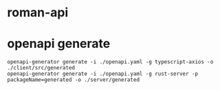 # roman-api

# openapi generate
```shell
openapi-generator generate -i ./openapi.yaml -g typescript-axios -o ./client/src/generated
openapi-generator generate -i ./openapi.yaml -g rust-server -p packageName=generated -o ./server/generated
```